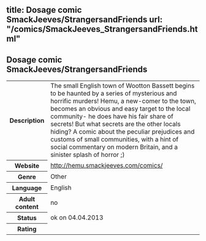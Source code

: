 title: Dosage comic SmackJeeves/StrangersandFriends
url: "/comics/SmackJeeves_StrangersandFriends.html"
---
Dosage comic SmackJeeves/StrangersandFriends
-----------------------------------------

<table class="comicinfo">
<tr>
<th>Description</th><td>The small English town of Wootton Bassett begins to be haunted by a series of mysterious and horrific murders! Hemu, a new-comer to the town, becomes an obvious and easy target to the local community- he does have his fair share of secrets! But what secrets are the other locals hiding? A comic about the peculiar prejudices and customs of small communities, with a hint of social commentary on modern Britain, and a sinister splash of horror ;)</td>
</tr>
<tr>
<th>Website</th><td><a href="http://hemu.smackjeeves.com/comics/">http://hemu.smackjeeves.com/comics/</a></td>
</tr>
<tr>
<th>Genre</th><td>Other</td>
</tr>
<tr>
<th>Language</th><td>English</td>
</tr>
<tr>
<th>Adult content</th><td>no</td>
</tr>
<tr>
<th>Status</th><td>ok on 04.04.2013</td>
</tr>
<tr>
<th>Rating</th><td><div class="g-plusone" data-size="standard" data-annotation="bubble"
 data-href="http://hemu.smackjeeves.com/comics/"></div></td>
</tr>
</table>
<script type="text/javascript">
  (function() {
    var po = document.createElement('script'); po.type = 'text/javascript'; po.async = true;
    po.src = 'https://apis.google.com/js/plusone.js';
    var s = document.getElementsByTagName('script')[0]; s.parentNode.insertBefore(po, s);
  })();
</script>
